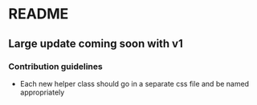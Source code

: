 # README #

## Large update coming soon with v1 ##

### Contribution guidelines ###

* Each new helper class should go in a separate css file and be named appropriately
